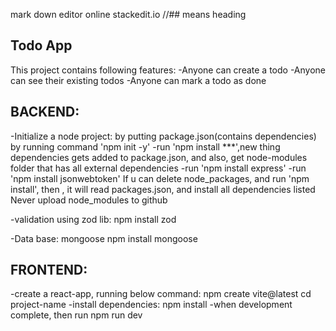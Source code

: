 mark down editor online 
stackedit.io
//## means heading
## Todo App
This project contains following features:
-Anyone can create a todo
-Anyone can see their existing todos
-Anyone can mark a todo as done

## BACKEND:
-Initialize a node project:
by putting package.json(contains dependencies) by running command 
'npm init -y'
-run 'npm install ***',new thing dependencies gets added to package.json, and also, get node-modules folder that has all external  dependencies
-run 'npm install express'
-run 'npm install jsonwebtoken'
If u can delete node_packages, and run 'npm install',
then , it will read  packages.json, and install all dependencies listed 
Never upload node_modules to github

-validation using zod lib:
npm install  zod

-Data base: mongoose
npm install mongoose


## FRONTEND:
-create a react-app, running below command:
    npm create vite@latest
    cd project-name
-install dependencies:
npm install
-when development complete, then run
npm run dev
